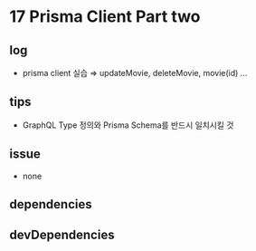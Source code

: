 # 17 Prisma Client Part two

## log

- prisma client 실습 ⇒ updateMovie, deleteMovie, movie(id) ...

## tips

- GraphQL Type 정의와 Prisma Schema를 반드시 일치시킬 것

## issue

- none

## dependencies

## devDependencies
